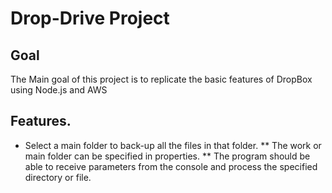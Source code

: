 # Drop-Drive Project
## Goal
The Main goal of this project is to replicate the basic features of DropBox using Node.js and AWS

## Features.
* Select a main folder to back-up all the files in that folder.
** The work or main folder can be specified in properties.
** The program should be able to receive parameters from the console and process the specified directory or file.

